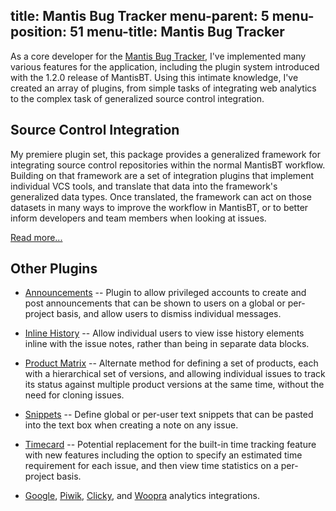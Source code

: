 title: Mantis Bug Tracker
menu-parent: 5
menu-position: 51
menu-title: Mantis Bug Tracker
---
As a core developer for the [Mantis Bug Tracker][mantisbt], I've implemented many various features for the
application, including the plugin system introduced with the 1.2.0 release of MantisBT.  Using this
intimate knowledge, I've created an array of plugins, from simple tasks of integrating web analytics to
the complex task of generalized source control integration.

## Source Control Integration

My premiere plugin set, this package provides a generalized framework for integrating source control
repositories within the normal MantisBT workflow.  Building on that framework are a set of integration
plugins that implement individual VCS tools, and translate that data into the framework's generalized
data types.  Once translated, the framework can act on those datasets in many ways to improve the workflow
in MantisBT, or to better inform developers and team members when looking at issues.

[Read more...](/projects/source-integration/)

## Other Plugins

* [Announcements][announce] -- Plugin to allow privileged accounts to create and post announcements that
  can be shown to users on a global or per-project basis, and allow users to dismiss individual messages.

* [Inline History][inline] -- Allow individual users to view isse history elements inline with the issue
  notes, rather than being in separate data blocks.

* [Product Matrix][pvm] -- Alternate method for defining a set of products, each with a hierarchical set
  of versions, and allowing individual issues to track its status against multiple product versions at the
  same time, without the need for cloning issues.

* [Snippets][] -- Define global or per-user text snippets that can be pasted into the text box when
  creating a note on any issue.

* [Timecard][] -- Potential replacement for the built-in time tracking feature with new features including
  the option to specify an estimated time requirement for each issue, and then view time statistics on a
  per-project basis.

* [Google][ga], [Piwik][], [Clicky][], and [Woopra][] analytics integrations.

[mantisbt]: http://www.mantisbt.org/ "Mantis Bug Tracker"
[mantisforge]: http://git.mantisforge.org/ "MantisForge"
[announce]: http://git.mantisforge.org/w/announce.git "Announcement Plugin"
[inline]: http://git.mantisforge.org/w/inline-history.git "Inline History Plugin"
[pvm]: http://git.mantisforge.org/w/product-matrix.git "Product Matrix Plugin"
[snippets]: http://git.mantisforge.org/w/snippets.git "Snippets Plugin"
[timecard]: http://git.mantisforge.org/w/timecard.git "Timecard Plugin"

[ga]: http://git.mantisforge.org/w/google-analytics.git "Google Analytics Plugin"
[piwik]: http://git.mantisforge.org/w/piwik.git "Piwik Analytics Plugin"
[clicky]: http://git.mantisforge.org/w/clicky.git "Clicky Analytics Plugin"
[woopra]: http://git.mantisforge.org/w/woopra.git "Woopra Analytics Plugin"
